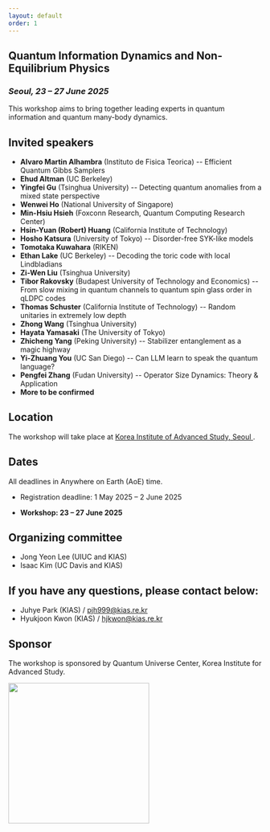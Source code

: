 ```yaml
---
layout: default
order: 1
---
```


<!--![Jeju](/Jeju_resize.jpg)--> 

## Quantum Information Dynamics and Non-Equilibrium Physics
<h3 class="lessspace"><em>Seoul, 23 &ndash; 27 June 2025</em></h3>

This workshop aims to bring together leading experts in quantum information and quantum many-body dynamics.

## Invited speakers
* **Alvaro Martin Alhambra** (Instituto de Fisica Teorica) -- Efficient Quantum Gibbs Samplers
* **Ehud Altman** (UC Berkeley)
* **Yingfei Gu** (Tsinghua University) -- Detecting quantum anomalies from a mixed state perspective
* **Wenwei Ho** (National University of Singapore)
* **Min-Hsiu Hsieh** (Foxconn Research, Quantum Computing Research Center)
* **Hsin-Yuan (Robert) Huang** (California Institute of Technology)
* **Hosho Katsura** (University of Tokyo) -- Disorder-free SYK-like models
* **Tomotaka Kuwahara** (RIKEN)
* **Ethan Lake** (UC Berkeley) -- Decoding the toric code with local Lindbladians
* **Zi-Wen Liu** (Tsinghua University)
* **Tibor Rakovsky** (Budapest University of Technology and Economics) -- From slow mixing in quantum channels to quantum spin glass order in qLDPC codes
* **Thomas Schuster** (California Institute of Technology) -- Random unitaries in extremely low depth
* **Zhong Wang** (Tsinghua University)
* **Hayata Yamasaki** (The University of Tokyo)
* **Zhicheng Yang** (Peking University) -- Stabilizer entanglement as a magic highway
* **Yi-Zhuang You** (UC San Diego) -- Can LLM learn to speak the quantum language?
* **Pengfei Zhang** (Fudan University) -- Operator Size Dynamics: Theory & Application
* **More to be confirmed**
<!--* **Andreas Winter** (Universitat Autònoma de Barcelona)-->

## Location

The workshop will take place at <a href="https://kias.re.kr/kias/main/main.do">Korea Institute of Advanced Study, Seoul </a>.

## Dates

All deadlines in Anywhere on Earth (AoE) time.

* Registration deadline: 1 May 2025 &ndash; 2 June 2025

* **Workshop: 23 &ndash; 27 June 2025**


## Organizing committee
* Jong Yeon Lee (UIUC and KIAS)
* Isaac Kim (UC Davis and KIAS)

## If you have any questions, please contact below:
* Juhye Park (KIAS)  /  <a href="mailto:pjh999@kias.re.kr">pjh999@kias.re.kr</a> 
* Hyukjoon Kwon (KIAS)  /  <a href="mailto:hjkwon@kias.re.kr">hjkwon@kias.re.kr</a> 

## Sponsor
The workshop is sponsored by Quantum Universe Center, Korea Institute for Advanced Study.

<a href="https://kias.re.kr"> <img src="kias-wordmask.png" width="280"/> </a>  
